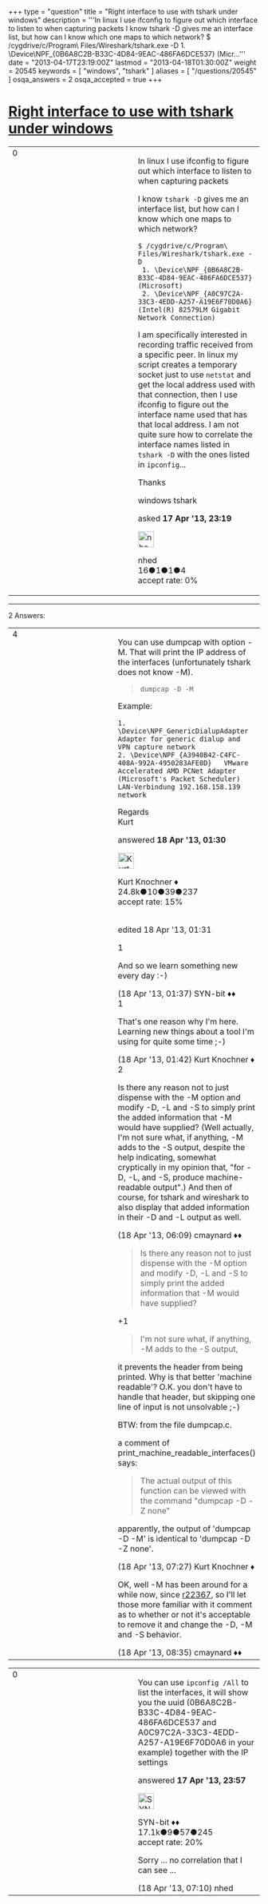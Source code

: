 +++
type = "question"
title = "Right interface to use with tshark under windows"
description = '''In linux I use ifconfig to figure out which interface to listen to when capturing packets I know tshark -D gives me an interface list, but how can I know which one maps to which network? $ /cygdrive/c/Program&#92; Files/Wireshark/tshark.exe -D  1. &#92;Device&#92;NPF_{0B6A8C2B-B33C-4D84-9EAC-486FA6DCE537} (Micr...'''
date = "2013-04-17T23:19:00Z"
lastmod = "2013-04-18T01:30:00Z"
weight = 20545
keywords = [ "windows", "tshark" ]
aliases = [ "/questions/20545" ]
osqa_answers = 2
osqa_accepted = true
+++

<div class="headNormal">

# [Right interface to use with tshark under windows](/questions/20545/right-interface-to-use-with-tshark-under-windows)

</div>

<div id="main-body">

<div id="askform">

<table id="question-table" style="width:100%;"><colgroup><col style="width: 50%" /><col style="width: 50%" /></colgroup><tbody><tr class="odd"><td style="width: 30px; vertical-align: top"><div class="vote-buttons"><div id="post-20545-score" class="post-score" title="current number of votes">0</div><div id="favorite-count" class="favorite-count"></div></div></td><td><div id="item-right"><div class="question-body"><p>In linux I use ifconfig to figure out which interface to listen to when capturing packets</p><p>I know <code>tshark -D</code> gives me an interface list, but how can I know which one maps to which network?</p><pre><code>$ /cygdrive/c/Program\ Files/Wireshark/tshark.exe -D
 1. \Device\NPF_{0B6A8C2B-B33C-4D84-9EAC-486FA6DCE537} (Microsoft)
 2. \Device\NPF_{A0C97C2A-33C3-4EDD-A257-A19E6F70D0A6} (Intel(R) 82579LM Gigabit Network Connection)</code></pre><p>I am specifically interested in recording traffic received from a specific peer. In linux my script creates a temporary socket just to use <code>netstat</code> and get the local address used with that connection, then I use ifconfig to figure out the interface name used that has that local address. I am not quite sure how to correlate the interface names listed in <code>tshark -D</code> with the ones listed in <code>ipconfig</code>...</p><p>Thanks</p></div><div id="question-tags" class="tags-container tags">windows tshark</div><div id="question-controls" class="post-controls"></div><div class="post-update-info-container"><div class="post-update-info post-update-info-user"><p>asked <strong>17 Apr '13, 23:19</strong></p><img src="https://secure.gravatar.com/avatar/7a51402ac094b2e3e2fd676b5e498191?s=32&amp;d=identicon&amp;r=g" class="gravatar" width="32" height="32" alt="nhed&#39;s gravatar image" /><p>nhed<br />
<span class="score" title="16 reputation points">16</span><span title="1 badges"><span class="badge1">●</span><span class="badgecount">1</span></span><span title="1 badges"><span class="silver">●</span><span class="badgecount">1</span></span><span title="4 badges"><span class="bronze">●</span><span class="badgecount">4</span></span><br />
<span class="accept_rate" title="Rate of the user&#39;s accepted answers">accept rate:</span> <span title="nhed has no accepted answers">0%</span></p></div></div><div id="comments-container-20545" class="comments-container"></div><div id="comment-tools-20545" class="comment-tools"></div><div class="clear"></div><div id="comment-20545-form-container" class="comment-form-container"></div><div class="clear"></div></div></td></tr></tbody></table>

------------------------------------------------------------------------

<div class="tabBar">

<span id="sort-top"></span>

<div class="headQuestions">

2 Answers:

</div>

</div>

<span id="20551"></span>

<div id="answer-container-20551" class="answer accepted-answer">

<table style="width:100%;"><colgroup><col style="width: 50%" /><col style="width: 50%" /></colgroup><tbody><tr class="odd"><td style="width: 30px; vertical-align: top"><div class="vote-buttons"><div id="post-20551-score" class="post-score" title="current number of votes">4</div></div></td><td><div class="item-right"><div class="answer-body"><p>You can use dumpcap with option -M. That will print the IP address of the interfaces (unfortunately tshark does not know -M).</p><blockquote><p><code>dumpcap -D -M</code><br />
</p></blockquote><p>Example:</p><pre><code>1. \Device\NPF_GenericDialupAdapter             Adapter for generic dialup and VPN capture network
2. \Device\NPF_{A3940B42-C4FC-408A-992A-4950283AFE0D}   VMware Accelerated AMD PCNet Adapter (Microsoft&#39;s Packet Scheduler) LAN-Verbindung 192.168.158.139 network</code></pre><p>Regards<br />
Kurt</p></div><div class="answer-controls post-controls"></div><div class="post-update-info-container"><div class="post-update-info post-update-info-user"><p>answered <strong>18 Apr '13, 01:30</strong></p><img src="https://secure.gravatar.com/avatar/23b7bf5b13bc2c98b2e8aa9869ca5d75?s=32&amp;d=identicon&amp;r=g" class="gravatar" width="32" height="32" alt="Kurt%20Knochner&#39;s gravatar image" /><p>Kurt Knochner ♦<br />
<span class="score" title="24767 reputation points"><span>24.8k</span></span><span title="10 badges"><span class="badge1">●</span><span class="badgecount">10</span></span><span title="39 badges"><span class="silver">●</span><span class="badgecount">39</span></span><span title="237 badges"><span class="bronze">●</span><span class="badgecount">237</span></span><br />
<span class="accept_rate" title="Rate of the user&#39;s accepted answers">accept rate:</span> <span title="Kurt Knochner has 344 accepted answers">15%</span> </br></br></p></div><div class="post-update-info post-update-info-edited"><p>edited 18 Apr '13, 01:31</p></div></div><div id="comments-container-20551" class="comments-container"><span id="20553"></span><div id="comment-20553" class="comment"><div id="post-20553-score" class="comment-score">1</div><div class="comment-text"><p>And so we learn something new every day :-)</p></div><div id="comment-20553-info" class="comment-info"><span class="comment-age">(18 Apr '13, 01:37)</span> SYN-bit ♦♦</div></div><span id="20556"></span><div id="comment-20556" class="comment"><div id="post-20556-score" class="comment-score">1</div><div class="comment-text"><p>That's one reason why I'm here. Learning new things about a tool I'm using for quite some time ;-)</p></div><div id="comment-20556-info" class="comment-info"><span class="comment-age">(18 Apr '13, 01:42)</span> Kurt Knochner ♦</div></div><span id="20569"></span><div id="comment-20569" class="comment"><div id="post-20569-score" class="comment-score">2</div><div class="comment-text"><p>Is there any reason not to just dispense with the -M option and modify -D, -L and -S to simply print the added information that -M would have supplied? (Well actually, I'm not sure what, if anything, -M adds to the -S output, despite the help indicating, somewhat cryptically in my opinion that, "for -D, -L, and -S, produce machine-readable output".) And then of course, for tshark and wireshark to also display that added information in their -D and -L output as well.</p></div><div id="comment-20569-info" class="comment-info"><span class="comment-age">(18 Apr '13, 06:09)</span> cmaynard ♦♦</div></div><span id="20573"></span><div id="comment-20573" class="comment"><div id="post-20573-score" class="comment-score"></div><div class="comment-text"><blockquote><p>Is there any reason not to just dispense with the -M option and modify -D, -L and -S to simply print the added information that -M would have supplied?</p></blockquote><p>+1</p><blockquote><p>I'm not sure what, if anything, -M adds to the -S output,</p></blockquote><p>it prevents the header from being printed. Why is that better 'machine readable'? O.K. you don't have to handle that header, but skipping one line of input is not unsolvable ;-)</p><p>BTW: from the file dumpcap.c.</p><p>a comment of print_machine_readable_interfaces() says:</p><blockquote><p>The actual output of this function can be viewed with the command "dumpcap -D -Z none"</p></blockquote><p>apparently, the output of 'dumpcap -D -M' is identical to 'dumpcap -D -Z none'.</p></div><div id="comment-20573-info" class="comment-info"><span class="comment-age">(18 Apr '13, 07:27)</span> Kurt Knochner ♦</div></div><span id="20578"></span><div id="comment-20578" class="comment"><div id="post-20578-score" class="comment-score"></div><div class="comment-text"><p>OK, well -M has been around for a while now, since <a href="http://anonsvn.wireshark.org/viewvc?view=revision&amp;revision=22367">r22367</a>, so I'll let those more familiar with it comment as to whether or not it's acceptable to remove it and change the -D, -M and -S behavior.</p></div><div id="comment-20578-info" class="comment-info"><span class="comment-age">(18 Apr '13, 08:35)</span> cmaynard ♦♦</div></div></div><div id="comment-tools-20551" class="comment-tools"></div><div class="clear"></div><div id="comment-20551-form-container" class="comment-form-container"></div><div class="clear"></div></div></td></tr></tbody></table>

</div>

<span id="20547"></span>

<div id="answer-container-20547" class="answer">

<table style="width:100%;"><colgroup><col style="width: 50%" /><col style="width: 50%" /></colgroup><tbody><tr class="odd"><td style="width: 30px; vertical-align: top"><div class="vote-buttons"><div id="post-20547-score" class="post-score" title="current number of votes">0</div></div></td><td><div class="item-right"><div class="answer-body"><p>You can use <code>ipconfig /All</code> to list the interfaces, it will show you the uuid (0B6A8C2B-B33C-4D84-9EAC-486FA6DCE537 and A0C97C2A-33C3-4EDD-A257-A19E6F70D0A6 in your example) together with the IP settings</p></div><div class="answer-controls post-controls"></div><div class="post-update-info-container"><div class="post-update-info post-update-info-user"><p>answered <strong>17 Apr '13, 23:57</strong></p><img src="https://secure.gravatar.com/avatar/7901a94d8fdd1f9f47cda9a32fcfa177?s=32&amp;d=identicon&amp;r=g" class="gravatar" width="32" height="32" alt="SYN-bit&#39;s gravatar image" /><p>SYN-bit ♦♦<br />
<span class="score" title="17094 reputation points"><span>17.1k</span></span><span title="9 badges"><span class="badge1">●</span><span class="badgecount">9</span></span><span title="57 badges"><span class="silver">●</span><span class="badgecount">57</span></span><span title="245 badges"><span class="bronze">●</span><span class="badgecount">245</span></span><br />
<span class="accept_rate" title="Rate of the user&#39;s accepted answers">accept rate:</span> <span title="SYN-bit has 174 accepted answers">20%</span></p></div></div><div id="comments-container-20547" class="comments-container"><span id="20570"></span><div id="comment-20570" class="comment"><div id="post-20570-score" class="comment-score"></div><div class="comment-text"><p>Sorry ... no correlation that I can see ...</p></div><div id="comment-20570-info" class="comment-info"><span class="comment-age">(18 Apr '13, 07:10)</span> nhed</div></div></div><div id="comment-tools-20547" class="comment-tools"></div><div class="clear"></div><div id="comment-20547-form-container" class="comment-form-container"></div><div class="clear"></div></div></td></tr></tbody></table>

</div>

<div class="paginator-container-left">

</div>

</div>

</div>

